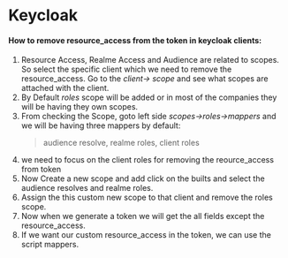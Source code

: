 # Keycloak

#### How to remove resource_access from the token in keycloak clients:

1. Resource Access, Realme Access and Audience are related to scopes. So select the specific client which we need to remove the resource_access. Go to the _client-> scope_ and see what scopes are attached with the client. 
2. By Default _roles_ scope will be added or in most of the companies they will be having they own scopes.
3. From checking the Scope, goto left side _scopes->roles->mappers_ and we will be having three mappers by default:
   > audience resolve, realme roles, client roles
4. we need to focus on the client roles for removing the reource_access from token
5. Now Create a new scope and add click on the builts and select the audience resolves and realme roles.
6. Assign the this custom new scope to that client and remove the roles scope.
7. Now when we generate a token we will get the all fields except the resource_access.
8. If we want our custom resource_access in the token, we can use the script mappers.
